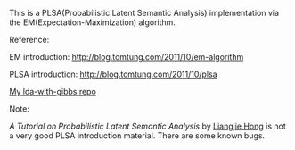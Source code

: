 This is a PLSA(Probabilistic Latent Semantic Analysis) implementation via the EM(Expectation-Maximization) algorithm.

Reference:

EM introduction: http://blog.tomtung.com/2011/10/em-algorithm

PLSA introduction: http://blog.tomtung.com/2011/10/plsa

[My lda-with-gibbs repo](https://github.com/hitalex/lda-with-gibbs)

Note:

*A Tutorial on Probabilistic Latent Semantic Analysis* by [Liangjie Hong](http://www.hongliangjie.com/) is not a very good PLSA introduction material. There are some known bugs.

